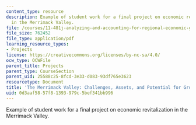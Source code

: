 ```yaml
---
content_type: resource
description: Example of student work for a final project on economic revitalization
  in the Merrimack Valley.
file: /courses/11-481j-analyzing-and-accounting-for-regional-economic-growth-spring-2009/0d3aaf5857f81393979c5bef341bb996_MIT11_481Js09_project01.pdf
file_size: 762452
file_type: application/pdf
learning_resource_types:
- Projects
license: https://creativecommons.org/licenses/by-nc-sa/4.0/
ocw_type: OCWFile
parent_title: Projects
parent_type: CourseSection
parent_uid: 25588c25-8fcd-3e33-d083-93df765e3623
resourcetype: Document
title: 'The Merrimack Valley: Challenges, Assets, and Potential for Growth'
uid: 0d3aaf58-57f8-1393-979c-5bef341bb996
---
```

Example of student work for a final project on economic revitalization in the Merrimack Valley.